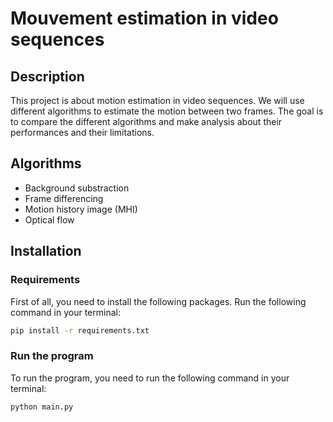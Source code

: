 # Mouvement estimation in video sequences

## Description

This project is about motion estimation in video sequences. We will use different algorithms to estimate the motion between two frames. The goal is to compare the different algorithms and make analysis about their performances and their limitations.

## Algorithms

- Background substraction
- Frame differencing
- Motion history image (MHI)
- Optical flow

## Installation

### Requirements

First of all, you need to install the following packages. Run the following command in your terminal:

```bash
pip install -r requirements.txt
```

### Run the program

To run the program, you need to run the following command in your terminal:

```bash
python main.py
```